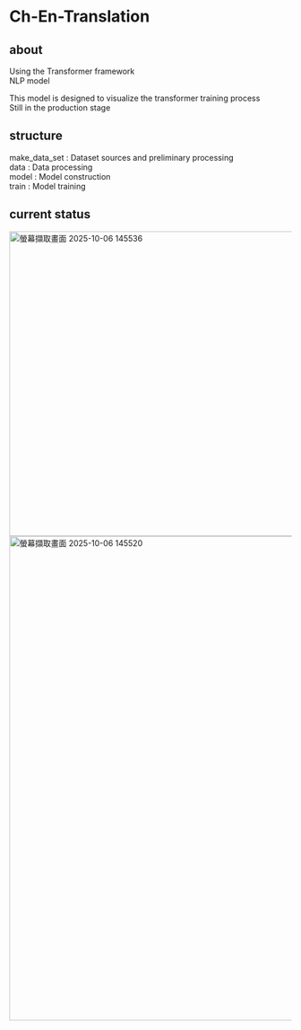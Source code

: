 # Ch-En-Translation
## about

Using the Transformer framework  
NLP model  

This model is designed to visualize the transformer training process  
Still in the production stage

## structure
make_data_set : Dataset sources and preliminary processing  
data              : Data processing  
model             : Model construction  
train             : Model training  

## current status
<img width="637" height="543" alt="螢幕擷取畫面 2025-10-06 145536" src="https://github.com/user-attachments/assets/7499ac4e-da85-4b1d-a658-afa42b050e3e" />
<img width="994" height="863" alt="螢幕擷取畫面 2025-10-06 145520" src="https://github.com/user-attachments/assets/f7cf2f0b-1a01-412f-9b50-fce0cd19a7fc" />
